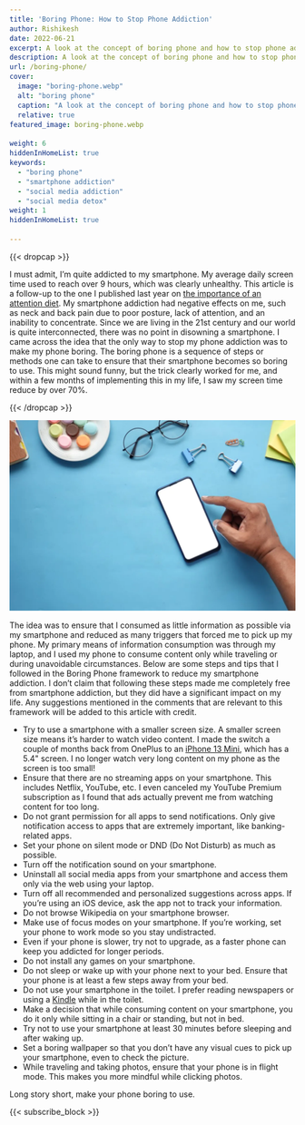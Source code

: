 ```yaml
---
title: 'Boring Phone: How to Stop Phone Addiction'
author: Rishikesh
date: 2022-06-21
excerpt: A look at the concept of boring phone and how to stop phone addiction using small lifestyle changes.
description: A look at the concept of boring phone and how to stop phone addiction using small lifestyle changes.
url: /boring-phone/
cover:
  image: "boring-phone.webp"
  alt: "boring phone"
  caption: "A look at the concept of boring phone and how to stop phone addiction using small lifestyle changes."
  relative: true
featured_image: boring-phone.webp

weight: 6
hiddenInHomeList: true
keywords:
  - "boring phone"
  - "smartphone addiction"
  - "social media addiction"
  - "social media detox"
weight: 1
hiddenInHomeList: true

---
```

{{< dropcap >}}


I must admit, I’m quite addicted to my smartphone. My average daily screen time used to reach over 9 hours, which was clearly unhealthy. This article is a follow-up to the one I published last year on [the importance of an attention diet](https://rishikeshs.com/attention-diet/). My smartphone addiction had negative effects on me, such as neck and back pain due to poor posture, lack of attention, and an inability to concentrate. Since we are living in the 21st century and our world is quite interconnected, there was no point in disowning a smartphone. I came across the idea that the only way to stop my phone addiction was to make my phone boring. The boring phone is a sequence of steps or methods one can take to ensure that their smartphone becomes so boring to use. This might sound funny, but the trick clearly worked for me, and within a few months of implementing this in my life, I saw my screen time reduce by over 70%.

{{< /dropcap >}}

![Boring Phone](boring-phone.webp)


The idea was to ensure that I consumed as little information as possible via my smartphone and reduced as many triggers that forced me to pick up my phone. My primary means of information consumption was through my laptop, and I used my phone to consume content only while traveling or during unavoidable circumstances. Below are some steps and tips that I followed in the Boring Phone framework to reduce my smartphone addiction. I don’t claim that following these steps made me completely free from smartphone addiction, but they did have a significant impact on my life. Any suggestions mentioned in the comments that are relevant to this framework will be added to this article with credit.

  * Try to use a smartphone with a smaller screen size. A smaller screen size means it’s harder to watch video content. I made the switch a couple of months back from OnePlus to an [iPhone 13 Mini](https://geni.us/rsh-13-mini), which has a 5.4" screen. I no longer watch very long content on my phone as the screen is too small!
  * Ensure that there are no streaming apps on your smartphone. This includes Netflix, YouTube, etc. I even canceled my YouTube Premium subscription as I found that ads actually prevent me from watching content for too long.
  * Do not grant permission for all apps to send notifications. Only give notification access to apps that are extremely important, like banking-related apps.
  * Set your phone on silent mode or DND (Do Not Disturb) as much as possible.
  * Turn off the notification sound on your smartphone.
  * Uninstall all social media apps from your smartphone and access them only via the web using your laptop.
  * Turn off all recommended and personalized suggestions across apps. If you’re using an iOS device, ask the app not to track your information.
  * Do not browse Wikipedia on your smartphone browser.
  * Make use of focus modes on your smartphone. If you’re working, set your phone to work mode so you stay undistracted.
  * Even if your phone is slower, try not to upgrade, as a faster phone can keep you addicted for longer periods.
  * Do not install any games on your smartphone.
  * Do not sleep or wake up with your phone next to your bed. Ensure that your phone is at least a few steps away from your bed.
  * Do not use your smartphone in the toilet. I prefer reading newspapers or using a [Kindle](https://geni.us/rsh-kindle-paperwhite) while in the toilet.
  * Make a decision that while consuming content on your smartphone, you do it only while sitting in a chair or standing, but not in bed.
  * Try not to use your smartphone at least 30 minutes before sleeping and after waking up.
  * Set a boring wallpaper so that you don’t have any visual cues to pick up your smartphone, even to check the picture.
  * While traveling and taking photos, ensure that your phone is in flight mode. This makes you more mindful while clicking photos.

Long story short, make your phone boring to use.

{{< subscribe_block >}}
